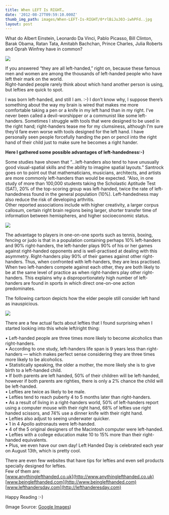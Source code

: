 ```yaml
---
title: When LEFT Is RIGHT…
date: '2012-08-27T09:59:10.000Z'
thumb_img_path: images/When-LEFT-Is-RIGHT/0*rlBiJuJ03-iwhPFd..jpg
layout: post
---
```

What do Albert Einstein, Leonardo Da Vinci, Pablo Picasso, Bill Clinton, Barak Obama, Ratan Tata, Amitabh Bachchan, Prince Charles, Julia Roberts and Oprah Winfrey have in common?

![](/images/When-LEFT-Is-RIGHT/0*rlBiJuJ03-iwhPFd..jpg)

If you answered “they are all left-handed,” right on, because these famous men and women are among the thousands of left-handed people who have left their mark on the world.  
Right-handed people rarely think about which hand another person is using, but lefties are quick to spot.

I was born left-handed, and still I am. :-) I don’t know why, I suppose there’s something about the way my brain is wired that makes me more comfortable taking a pen or a knife in my left hand than in my right. I’ve never been called a devil-worshipper or a communist like some left-handers. Sometimes I struggle with tools that were designed to be used in the right hand; right-handers tease me for my clumsiness, although I’m sure they’d fare even worse with tools designed for the left hand. I have personally seen people forcefully handing the pen or pencil into the right hand of their child just to make sure he becomes a right hander.

**Here I gathered some possible advantages of left-handedness:-)**

Some studies have shown that “…left-handers also tend to have unusually good visual-spatial skills and the ability to imagine spatial layouts.” Santrock goes on to point out that mathematicians, musicians, architects, and artists are more commonly left-handers than would be expected. “Also, in one study of more than 100,000 students taking the Scholastic Aptitude Test (SAT), 20% of the top-scoring group was left-handed, twice the rate of left-handedness found in the general population (10%). Left-handedness may also reduce the risk of developing arthritis.  
Other reported associations include with higher creativity, a larger corpus callosum, certain right brain regions being larger, shorter transfer time of information between hemispheres, and higher socioeconomic status.

![](/images/When-LEFT-Is-RIGHT/0*d4TgPjqVrgLn6Ob5.png)

The advantage to players in one-on-one sports such as tennis, boxing, fencing or judo is that in a population containing perhaps 10% left-handers and 90% right-handers, the left-hander plays 90% of his or her games against right-handed opponents and is well-practised at dealing with this asymmetry. Right-handers play 90% of their games against other right-handers. Thus, when confronted with left-handers, they are less practised. When two left-handers compete against each other, they are both likely to be at the same level of practice as when right-handers play other right-handers. This explains why a disproportionately high number of left-handers are found in sports in which direct one-on-one action predominates.

The following cartoon depicts how the elder people still consider left hand as inauspicious.

![](/images/When-LEFT-Is-RIGHT/0*Rc-yP_wxOWPs7iHB.jpg)

There are a few actual facts about lefties that I found surprising when I started looking into this whole left/right thing:

• Left-handed people are three times more likely to become alcoholics than right-handers.  
• According to one study, left-handers life span is 9 years less than right-handers — which makes perfect sense considering they are three times more likely to be alcoholics.  
• Statistically speaking, the older a mother, the more likely she is to give birth to a left-handed child.  
• If both parents are left handed, 50% of their children will be left-handed, however if both parents are righties, there is only a 2% chance the child will be left-handed.  
• Lefties are twice as likely to be male.  
• Lefties tend to reach puberty 4 to 5 months later than right-handers.  
• As a result of living in a right-handers world, 50% of left-handers report using a computer mouse with their right hand, 68% of lefties use right handed scissors, and 74% use a dinner knife with their right hand.  
• Lefties also adjust to seeing underwater quicker.  
• 1 in 4 Apollo astronauts were left-handed.  
• 4 of the 5 original designers of the Macintosh computer were left-handed.  
• Lefties with a college education make 10 to 15% more than their right-handed equivalents.  
• Plus, we even have our own day! Left Handed Day is celebrated each year on August 13th, which is pretty cool.

There are even few websites that have tips for lefties and even sell products specially designed for lefties.  
Few of them are:  
[www.anythinglefthanded.co.uk](http://www.anythinglefthanded.co.uk)  
[www.beinglefthanded.com](http://www.beinglefthanded.com)  
[www.lefthandersday.com](http://lefthanderesday.com)

Happy Reading :-)

(Image Source: [Google Images](http://www.google.co.in/imghp?hl=en&tab=wi))

